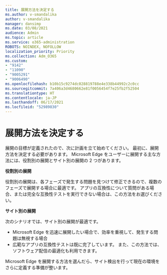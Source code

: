 ```yaml
---
title: 展開方法を決定する
ms.author: v-smandalika
author: v-smandalika
manager: dansimp
ms.date: 03/08/2021
audience: Admin
ms.topic: article
ms.service: o365-administration
ROBOTS: NOINDEX, NOFOLLOW
localization_priority: Priority
ms.collection: Adm_O365
ms.custom:
- "9142"
- "11090"
- "9005291"
- "9006490"
ms.openlocfilehash: b10b15c9274dc028819788e4e338b44992c2c0cc
ms.sourcegitcommit: 7a406a3d4680662e81f0056454f7e25fb2f52504
ms.translationtype: HT
ms.contentlocale: ja-JP
ms.lasthandoff: 06/17/2021
ms.locfileid: "52989830"
---
```

# <a name="determine-your-deployment-method"></a>展開方法を決定する

展開の目標が定義されたので、次に計画を立て始めてください。 最初に、展開方法を決定する必要があります。 Microsoft Edge をユーザーに展開する主な方法には、役割別の展開とサイト別の展開の 2 つがあります。

**役割別の展開**

役割別の展開は、各フェーズで発生する問題を見つけて修正できるので、複数のフェーズで展開する場合に最適です。 アプリの互換性について質問がある場合、または完全な互換性テストを実行できない場合は、この方法をお選びください。

**サイト別の展開**

次のシナリオでは、サイト別の展開が最適です。
- Microsoft Edge を迅速に展開したい場合で、効率を重視して、発生する問題は無視する場合
- 広範なアプリの互換性テストは既に完了しています。 また、この方法では、ソフトウェア配信の最適化も利用できます。

Microsoft Edge を展開する方法を選んだら、サイト検出を行って現在の環境をさらに定義する準備が整います。
